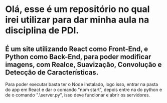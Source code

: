# Olá, esse é um repositório no qual irei utilizar para dar minha aula na disciplina de PDI.

<h2>É um site utilizando React como Front-End, e Python como Back-End, para poder modificar imagens, com Realce, Suavização, Convolução e Detecção de Características.</h2>

Para poder executar basta ter o Node instalado, logo isso, entrar na pasta do app em React e dar o comando "npm start", depois entre na do python e de o comando ".\server.py", isso deve funcionar e abrir os servidores.
